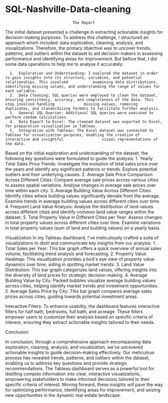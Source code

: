 # SQL-Nashville-Data-cleaning



                                  The Report
The initial dataset presented a challenge in extracting actionable insights for decision-making purposes. To address this challenge, I structured an approach which included: data exploration, cleaning, analysis, and visualizations. Therefore, the primary objective was to uncover trends, patterns, and outliers within the dataset to aid decision-makers in assessing performance and identifying areas for improvement.
But before that, I did some data operations to help me to analyse it accurately:

      1.  Exploration and Understanding: I explored the dataset in order to gain insights into its structure, variables, and potential relationships. This involved           examining data distributions, identifying missing values, and understanding the range of values for each variable.
      2.  Data Cleaning: SQL queries were employed to clean the dataset, ensuring consistency, accuracy, and completeness of the data. This step involved handling             missing values, removing duplicates, and standardizing formats to facilitate further analysis.
      3.  General SQL Queries: Additional SQL queries were executed to perform random calculations.
      4.  Data Export to Excel: The cleaned dataset was exported to Excel, for preparation visualization in Tableau.
      5.  Integration with Tableau: The Excel dataset was connected to Tableau for visualization purposes, enabling the creation of interactive and insightful                 visual representations of the data.

Based on the initial exploration and understanding of the dataset, the following key questions were formulated to guide the analysis:
      1.  Yearly Total Sales Price Trends: Investigate the evolution of total sales price over the years and identify any significant patterns or trends. Explore             potential outliers and their underlying causes.
      2.  Average Sale Price Comparison Across Different Cities: Compare average sale prices across various cities to assess spatial variations. Analyse changes in           average sale prices over time within each city.
      3.  Average Building Value Across Different Cities: Identify cities where building values significantly deviate from the average. Examine trends in average             building values across different cities over time.
      4.  Frequent Land Value Analysis: Analyse the distribution of land values across different cities and identify common land value ranges within the dataset.
      5.  Total Property Value in Different Cities per Year: Assess changes in total property values across different cities over time. Examine variations in total           property values (sum of land and building values) on a yearly basis.

Visualization
In my Tableau dashboard, I've meticulously crafted a suite of visualizations to distil and communicate key insights from our analysis:
      1.	Total Sales per Year: This bar graph offers a quick overview of annual sales volume, facilitating trend analysis and forecasting.
      2.	Property Value Heatmap: This visualization provides a bird's eye view of property value dynamics over time, aiding in spotting market trends.
      3.	Land Value Distribution: This bar graph categorizes land values, offering insights into the diversity of land prices for strategic decision-making.
      4.	Average Building Value by City: Packed bubbles visualize average building values across cities, helping identify market trends and investment                       opportunities.
      5.	Average Sales Price by City: This bar graph compares average sales prices across cities, guiding towards potential investment areas.

Interactive Filters: To enhance usability, the dashboard features interactive filters for half bath, bedrooms, full bath, and acreage. These filters empower users to customize their analysis based on specific criteria of interest, ensuring they extract actionable insights tailored to their needs.

Conclusion

In conclusion, through a comprehensive approach encompassing data exploration, cleaning, analysis, and visualization, we've uncovered actionable insights to guide decision-making effectively. Our meticulous process has revealed trends, patterns, and outliers within the dataset, enabling us to address key questions and provide strategic recommendations. The Tableau dashboard serves as a powerful tool for distilling complex information into clear, interactive visualizations, empowering stakeholders to make informed decisions tailored to their specific criteria of interest. Moving forward, these insights will pave the way for optimizing performance, identifying areas for improvement, and seizing new opportunities in the dynamic real estate landscape.

